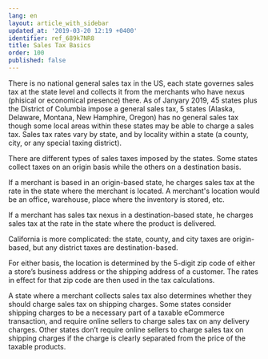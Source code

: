 ```yaml
---
lang: en
layout: article_with_sidebar
updated_at: '2019-03-20 12:19 +0400'
identifier: ref_689k7NR8
title: Sales Tax Basics
order: 100
published: false
---
```

There is no national general sales tax in the US, each state governes sales tax at the state level and collects it from the merchants who have nexus (phisical or economical presence) there. As of Janyary 2019, 45 states plus the District of Columbia impose a general sales tax, 5 states (Alaska, Delaware, Montana, New Hamphire, Oregon) has no general sales tax though some local areas within these states may be able to charge a sales tax. Sales tax rates vary by state, and by locality within a state (a county, city, or any special taxing district). 

There are different types of sales taxes imposed by the states. Some states collect taxes on an origin basis while the others on a destination basis.

If a merchant is based in an origin-based state, he charges sales tax at the rate in the state where the merchant is located. A merchant's location would be an office, warehouse, place where the inventory is stored, etc. 

If a merchant has sales tax nexus in a destination-based state, he charges sales tax at the rate in the state where the product is delivered. 

California is more complicated: the state, county, and city taxes are origin-based, but any district taxes are destination-based.

For either basis, the location is determined by the 5-digit zip code of either a store’s business address or the shipping address of a customer. The rates in effect for that zip code are then used in the tax calculations.

A state where a merchant collects sales tax also determines whether they should charge sales tax on shipping charges. Some states consider shipping charges to be a necessary part of a taxable eCommerce transaction, and require online sellers to charge sales tax on any delivery charges. Other states don’t require online sellers to charge sales tax on shipping charges if the charge is clearly separated from the price of the taxable products.
